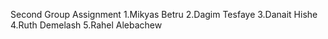 Second  Group Assignment
1.Mikyas Betru
2.Dagim Tesfaye
3.Danait Hishe
4.Ruth Demelash
5.Rahel Alebachew